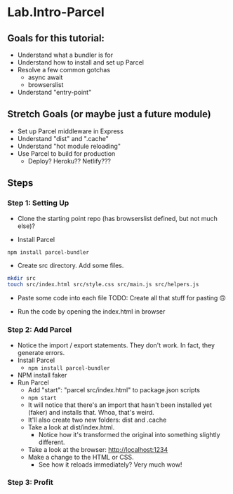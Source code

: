 # Lab.Intro-Parcel

## Goals for this tutorial:

* Understand what a bundler is for
* Understand how to install and set up Parcel
* Resolve a few common gotchas
  * async await
  * browserslist
* Understand "entry-point"

## Stretch Goals (or maybe just a future module)

* Set up Parcel middleware in Express
* Understand "dist" and ".cache"
* Understand "hot module reloading"
* Use Parcel to build for production
  * Deploy? Heroku?? Netlify???

## Steps

### Step 1: Setting Up

* Clone the starting point repo (has browserslist defined, but not much else)?

* Install Parcel
```
npm install parcel-bundler
```

* Create src directory. Add some files.
```sh
mkdir src
touch src/index.html src/style.css src/main.js src/helpers.js
```

* Paste some code into each file
TODO: Create all that stuff for pasting 🙃

* Run the code by opening the index.html in browser

### Step 2: Add Parcel

* Notice the import / export statements. They don't work. In fact, they generate errors.
* Install Parcel
  * `npm install parcel-bundler`
* NPM install faker
* Run Parcel
  * Add "start": "parcel src/index.html" to package.json scripts
  * `npm start`
  * It will notice that there's an import that hasn't been installed yet (faker)
    and installs that. Whoa, that's weird.
  * It'll also create two new folders: dist and .cache
  * Take a look at dist/index.html.
    * Notice how it's transformed the original into something slightly different.
  * Take a look at the browser: [http://localhost:1234](http://localhost:1234)
  * Make a change to the HTML or CSS.
    * See how it reloads immediately? Very much wow!

### Step 3: Profit
